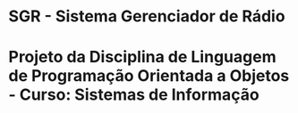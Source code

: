 # SGR - Sistema Gerenciador de Rádio

# Projeto da Disciplina de Linguagem de Programação Orientada a Objetos - Curso: Sistemas de Informação

